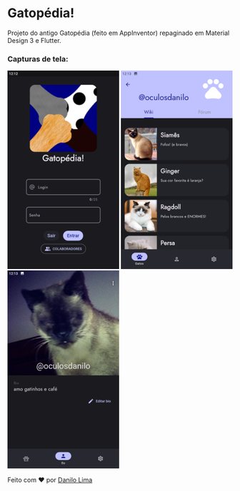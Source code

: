 # Gatopédia!

Projeto do antigo Gatopédia (feito em AppInventor) repaginado em Material Design 3 e Flutter. <br>

### Capturas de tela:

<!--suppress ALL -->
<div>
<img src="screenshots/login.png" width="250" />
<img src="screenshots/wiki.png" width="250" />
<img src="screenshots/eu.png" width="250" />
</div>

Feito com :heart: por <a href="https://github.com/oculosdanilo">Danilo Lima</a>
